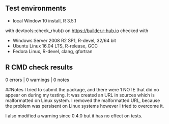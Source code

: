 ## Test environments
* local Window 10 install, R 3.5.1

with devtools::check_rhub() on https://builder.r-hub.io checked with 
* Windows Server 2008 R2 SP1, R-devel, 32/64 bit
* Ubuntu Linux 16.04 LTS, R-release, GCC
* Fedora Linux, R-devel, clang, gfortran

## R CMD check results
0 errors | 0 warnings | 0 notes

##Notes
I tried to submit the package, and there were 1 NOTE that did no appear 
on during my testing. It was created an URL in sources which is malformatted
on Linux system. I removed the malformatted URL, because the problem was 
persisent on Linux systems however I tried to overcome it.

I also modified a warning since 0.4.0 but it has no effect on tests.